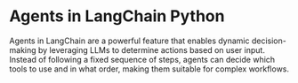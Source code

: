 # Agents in LangChain Python
 Agents in LangChain are a powerful feature that enables dynamic decision-making by leveraging LLMs to determine actions based on user input. Instead of following a fixed sequence of steps, agents can decide which tools to use and in what order, making them suitable for complex workflows.
